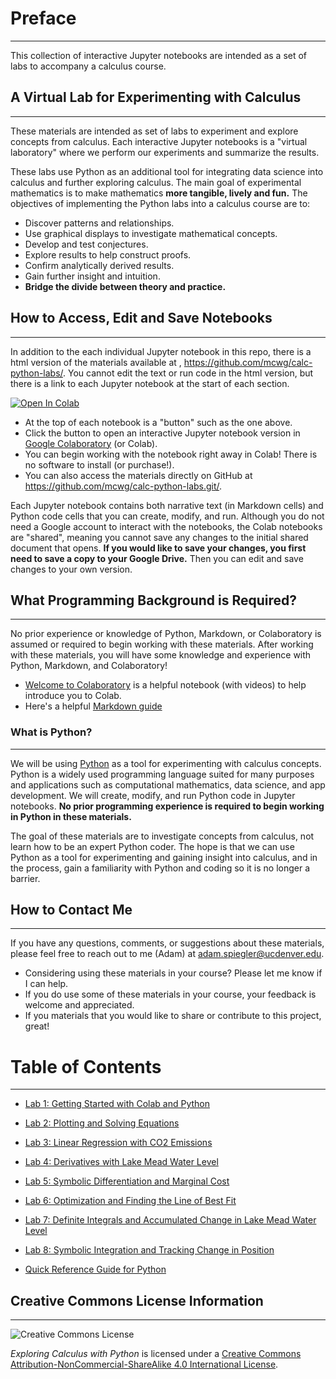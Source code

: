# Preface
---

This collection of interactive Jupyter notebooks are intended as a set of labs to accompany a calculus course.


## A Virtual Lab for Experimenting with Calculus
---

These materials are intended as set of labs to experiment and explore concepts from calculus. Each interactive Jupyter notebooks is a "virtual laboratory" where we perform our experiments and summarize the results. 

These labs use Python as an additional tool for integrating data science into calculus and further exploring calculus. The main goal of experimental mathematics is to make mathematics **more tangible, lively and fun.** The objectives of implementing the Python labs into a calculus course are to:

- Discover patterns and relationships.
- Use graphical displays to investigate mathematical concepts.
- Develop and test conjectures.
- Explore results to help construct proofs.
- Confirm analytically derived results.
- Gain further insight and intuition.
- **Bridge the divide between theory and practice.**


## How to Access, Edit and Save Notebooks
---

In addition to the each individual Jupyter notebook in this repo, there is a html version of the materials available at , <https://github.com/mcwg/calc-python-labs/>. You cannot edit the text or run code in the html version, but there is a link to each Jupyter notebook at the start of each section.

[![Open In Colab](https://colab.research.google.com/assets/colab-badge.svg)](https://colab.research.google.com/github/mcwg/calc-python-labs/blob/main/Lab1-Getting-Started-with-Colab-Python.ipynb)<nbsp>

- At the top of each notebook is a "button" such as the one above.
- Click the button to open an interactive Jupyter notebook version in [Google Colaboratory](https://colab.research.google.com/) (or Colab).
- You can begin working with the notebook right away in Colab! There is no software to install (or purchase!).
- You can also access the materials directly on GitHub at <https://github.com/mcwg/calc-python-labs.git/>.


Each Jupyter notebook contains both narrative text (in Markdown cells) and Python code cells that you can create, modify, and run. Although you do not need a Google account to interact with the notebooks, the Colab notebooks are "shared", meaning you cannot save any changes to the initial shared document that opens. **If you would like to save your changes, you first need to save a copy to your Google Drive.** Then you can edit and save changes to your own version.


## What Programming Background is Required?

---


No prior experience or knowledge of Python, Markdown, or Colaboratory is assumed or required to begin working with these materials. After working with these materials, you will have some knowledge and experience with Python, Markdown, and Colaboratory!

- [Welcome to Colaboratory](https://colab.research.google.com/notebooks/intro.ipynb) is a helpful notebook (with videos) to help introduce you to Colab.
- Here's a helpful [Markdown guide](https://colab.research.google.com/notebooks/markdown_guide.ipynb)


### What is Python?

---

We will be using [Python](https://www.python.org/) as a tool for experimenting with calculus concepts. Python is a widely used programming language suited for many purposes and applications such as computational mathematics, data science, and app development. We will create, modify, and run Python code in Jupyter notebooks. **No prior programming experience is required to begin working in Python in these materials.**

The goal of these materials are to investigate concepts from calculus, not learn how to be an expert Python coder. The hope is that we can use Python as a tool for experimenting and gaining insight into calculus, and in the process, gain a familiarity with Python and coding so it is no longer a barrier. 



## How to Contact Me

---

If you have any questions, comments, or suggestions about these materials, please feel free to reach out to me (Adam) at [adam.spiegler@ucdenver.edu](mailto:adam.spiegler@ucdenver.edu).

- Considering using these materials in your course? Please let me know if I can help.
- If you do use some of these materials in your course, your feedback is welcome and appreciated.
- If you materials that you would like to share or contribute to this project, great!


# Table of Contents

---


- [Lab 1: Getting Started with Colab and Python ](https://colab.research.google.com/github/mcwg/calc-python-labs/blob/main/Lab1-Getting-Started-with-Colab-Python.ipynb)

- [Lab 2: Plotting and Solving Equations](https://colab.research.google.com/github/mcwg/calc-python-labs/blob/main/Lab2-Plotting-and-Solving-Equations.ipynb)

- [Lab 3: Linear Regression with CO2 Emissions](https://colab.research.google.com/github/mcwg/calc-python-labs/blob/main//blob/main/Lab3-Linear-Regression.ipynb)

- [Lab 4: Derivatives with Lake Mead Water Level](https://colab.research.google.com/github/mcwg/calc-python-labs/blob/main/Lab4-Derivatives-with-Water-Level.ipynb)

- [Lab 5: Symbolic Differentiation and Marginal Cost](https://colab.research.google.com/github/mcwg/calc-python-labs/blob/main/Lab5-Symbolic-Differentiation-Marginal-Cost.ipynb)

- [Lab 6: Optimization and Finding the Line of Best Fit](https://colab.research.google.com/github/mcwg/calc-python-labs/blob/main/Lab6-Optimization.ipynb)

- [Lab 7: Definite Integrals and Accumulated Change in Lake Mead Water Level](https://colab.research.google.com/github/mcwg/calc-python-labs/blob/main/Lab7-Definite-Integrals-and-Accumulated-Change.ipynb)

- [Lab 8: Symbolic Integration and Tracking Change in Position](https://colab.research.google.com/github/mcwg/calc-python-labs/blob/main/Lab8-Symbolic-Integration.ipynb)

- [Quick Reference Guide for Python](https://colab.research.google.com/github/mcwg/calc-python-labs/blob/main/Python-Quick-Reference.ipynb)


## Creative Commons License Information

---

![Creative Commons License](https://i.creativecommons.org/l/by-nc-sa/4.0/88x31.png) <nbsp>

*Exploring Calculus with Python* is licensed under a [Creative Commons Attribution-NonCommercial-ShareAlike 4.0 International License](http://creativecommons.org/licenses/by-nc-sa/4.0/).
